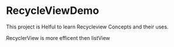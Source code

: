 # RecycleViewDemo

This project is Helful to learn Recycleview Concepts and their uses.

RecyclerView is more efficent then listView

